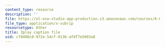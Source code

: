 ```yaml
---
content_type: resource
description: ''
file: https://ol-ocw-studio-app-production.s3.amazonaws.com/courses/6-003-signals-and-systems-fall-2011/cf8408c0972e54cf9136afdf7e5003a8_TeVSxZgIHAA.vtt
file_type: application/x-subrip
resourcetype: Other
title: 3play caption file
uid: cf8408c0-972e-54cf-9136-afdf7e5003a8
---
```

